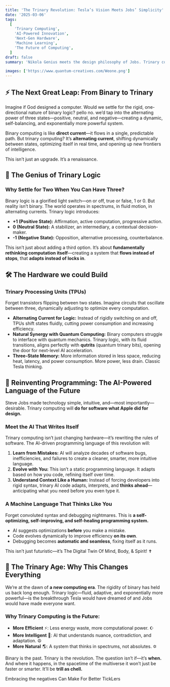 ```yaml
---
title: 'The Trinary Revolution: Tesla’s Vision Meets Jobs’ Simplicity'
date: '2025-03-06'
tags:
  [
    'Trinary Computing',
    'AI-Powered Innovation',
    'Next-Gen Hardware',
    'Machine Learning',
    'The Future of Computing',
  ]
draft: false
summary: 'Nikola Genius meets the design philosophy of Jobs. Trinary computing is the future—alternating currents of logic instead of the rigid direct flow of binary. A reinvention of software & hardware, mansware thats poweRful, intUitive, & InKredibly Trill.'

images: ['https://www.quantum-creatives.com/Weone.png']
---
```


## ⚡ The Next Great Leap: From Binary to Trinary

Imagine if God designed a computer. Would we settle for the rigid, one-directional nature of binary logic? pello no. we’d tap into the alternating power of three states—positive, neutral, and negative—creating a dynamic, self-balancing, and exponentially more powerful system.

Binary computing is like **direct current**—it flows in a single, predictable path. But trinary computing? It’s **alternating current**, shifting dynamically between states, optimizing itself in real time, and opening up new frontiers of intelligence. 

This isn’t just an upgrade. It’s a renaissance. 

## 🔺 The Genius of Trinary Logic

### Why Settle for Two When You Can Have Three?

Binary logic is a glorified light switch—on or off, true or false, 1 or 0. But reality isn’t binary. The world operates in spectrums, in fluid motion, in alternating currents. Trinary logic introduces:

- **+1 (Positive State):** Affirmation, active computation, progressive action.
- **0 (Neutral State):** A stabilizer, an intermediary, a contextual decision-maker.
- **-1 (Negative State):** Opposition, alternative processing, counterbalance.

This isn’t just about adding a third option. It’s about **fundamentally rethinking computation itself**—creating a system that **flows instead of stops**, that **adapts instead of locks in**.

## 🛠 The Hardware we could Build

### Trinary Processing Units (TPUs)
Forget transistors flipping between two states. Imagine circuits that oscillate between three, dynamically adjusting to optimize every computation.

- **Alternating Current for Logic:** Instead of rigidly switching on and off, TPUs shift states fluidly, cutting power consumption and increasing efficiency.
- **Natural Synergy with Quantum Computing:** Binary computers struggle to interface with quantum mechanics. Trinary logic, with its fluid transitions, aligns perfectly with **qutrits** (quantum trinary bits), opening the door for next-level AI acceleration.
- **Three-State Memory:** More information stored in less space, reducing heat, latency, and power consumption. More power, less drain. Classic Tesla thinking.

## 🤖 Reinventing Programming: The AI-Powered Language of the Future

Steve Jobs made technology simple, intuitive, and—most importantly—desirable. Trinary computing will **do for software what Apple did for design.**

### Meet the AI That Writes Itself
Trinary computing isn’t just changing hardware—it’s rewriting the rules of software. The AI-driven programming language of this revolution will:

1. **Learn from Mistakes:** AI will analyze decades of software bugs, inefficiencies, and failures to create a cleaner, smarter, more intuitive language.
2. **Evolve with You:** This isn’t a static programming language. It adapts based on how you code, refining itself over time.
3. **Understand Context Like a Human:** Instead of forcing developers into rigid syntax, trinary AI code adapts, interprets, and **thinks ahead**—anticipating what you need before you even type it.

### A Machine Language That Thinks Like You

Forget convoluted syntax and debugging nightmares. This is **a self-optimizing, self-improving, and self-healing programming system.**

- AI suggests optimizations **before** you make a mistake.
- Code evolves dynamically to improve efficiency **on its own**.
- Debugging becomes **automatic and seamless**, fixing itself as it runs.

This isn’t just futuristic—it’s The Digital Twin Of Mind, Body, & Spirit! ✝

## 🚀 The Trinary Age: Why This Changes Everything

We’re at the dawn of **a new computing era**. The rigidity of binary has held us back long enough. Trinary logic—fluid, adaptive, and exponentially more powerful—is the breakthrough Tesla would have dreamed of and Jobs would have made everyone want.

### Why Trinary Computing is the Future:

- **More Efficient** ⚡: Less energy waste, more computational power. ☪
- **More Intelligent** 🧠: AI that understands nuance, contradiction, and adaptation. ☮
- **More Natural** 🌎: A system that thinks in spectrums, not absolutes. ✡

Binary is the past. Trinary is the revolution. The question isn’t if—it’s **when.** And where it happens, in the spacetime of the multiverse it won’t just be faster or smarter. It’ll be **trill as chell.**

Embracing the negatives Can Make For Better TickLers
